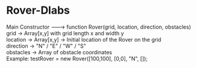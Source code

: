 # Rover-Dlabs
Main Constructor ---> function Rover(grid, location, direction, obstacles)
<br>
grid -> Array[x,y] with grid length x and width y
<br>
location -> Array[x,y] -> Initial location of the Rover on the grid
<br>
direction -> "N" / "E" / "W" / "S"
<br>
obstacles -> Array of obstacle coordinates
<br>
Example: testRover = new Rover([100,100], [0,0], "N", []);
